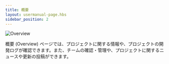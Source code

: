 ```yaml
---
title: 概要
layout: usermanual-page.hbs
sidebar_position: 2
---
```


![Overview][1]

概要 (Overview) ページでは、プロジェクトに関する情報や、プロジェクトの開発ログが確認できます。また、チームの確認・管理や、プロジェクトに関するニュースや更新の投稿ができます。

[1]: /images/platform/dashboard_overview.png
